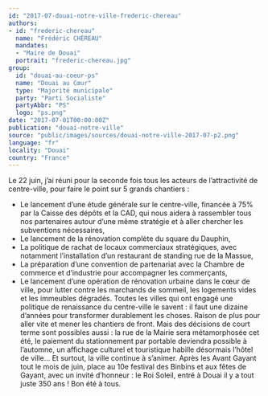 ```yaml
---
id: "2017-07-douai-notre-ville-frederic-chereau"
authors:
- id: "frederic-chereau"
  name: "Frédéric CHÉREAU"
  mandates: 
  - "Maire de Douai"
  portrait: "frederic-chereau.jpg"
group:
  id: "douai-au-coeur-ps"
  name: "Douai au Cœur"
  type: "Majorité municipale"
  party: "Parti Socialiste"
  partyAbbr: "PS"
  logo: "ps.png"
date: "2017-07-01T00:00:00Z"
publication: "douai-notre-ville"
source: "public/images/sources/douai-notre-ville-2017-07-p2.png"
language: "fr"
locality: "Douai"
country: "France"
---
```


Le 22 juin, j’ai réuni pour la seconde fois tous les acteurs de l’attractivité de centre-ville, pour faire le point sur 5 grands chantiers :
- Le lancement d’une étude générale sur le centre-ville, financée à 75% par la Caisse des dépôts et la CAD, qui nous aidera à rassembler tous nos partenaires autour d’une même stratégie et à aller chercher les subventions nécessaires,
- Le lancement de la rénovation complète du square du Dauphin,
- La politique de rachat de locaux commerciaux stratégiques, avec notamment l’installation d’un restaurant de standing rue de la Massue,
- La préparation d’une convention de partenariat avec la Chambre de commerce et d’industrie pour accompagner les commerçants,
- Le lancement d’une opération de rénovation urbaine dans le cœur de ville, pour lutter contre les marchands de sommeil, les logements vides et les immeubles dégradés.
Toutes les villes qui ont engagé une politique de renaissance du centre-ville le savent : il faut une dizaine d’années pour transformer durablement les choses. Raison de plus pour aller vite et mener les chantiers de front.
Mais des décisions de court terme sont possibles aussi : la rue de la Mairie sera métamorphosée cet été, le paiement du stationnement par portable deviendra possible à l’automne, un affichage culturel et touristique habille désormais l’hôtel de ville…
Et surtout, la ville continue à s’animer. Après les Avant Gayant tout le mois de juin, place au 10e festival des Binbins et aux fêtes de Gayant, avec un invité d’honneur : le Roi Soleil, entré à Douai il y a tout juste 350 ans ! Bon été à tous.
